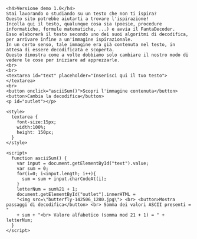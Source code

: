 <html>
  <body>
    
    <h4>Versione demo 1.0</h4>
    Stai lavorando o studiando su un testo che non ti ispira? 
    Questo sito potrebbe aiutarti a trovare l'ispirazione!
    Incolla qui il testo, qualunque cosa sia (poesie, procedure informatiche, formule matematiche, ...) e avvia il FantaDecoder. 
    Esso elaborerà il testo secondo uno dei suoi algoritmi di decodifica, per arrivare infine a un'immagine ispirazionale. 
    In un certo senso, tale immagine era già contenuta nel testo, in attesa di essere decodificata e scoperta. 
    Questo dimostra come a volte dobbiamo solo cambiare il nostro modo di vedere le cose per iniziare ad apprezzarle.
    <br>
    <br>
    <textarea id="text" placeholder="Inserisci qui il tuo testo"></textarea>
    <br>
    <button onclick="asciiSum()">Scopri l'immagine contenuta</button>
    <button>Cambia la decodifica</button>
    <p id="outlet"></p>
    
    <style>
      textarea {
        font-size:15px;
        width:100%;
        height: 150px;
      }
    </style>

    <script>
      function asciiSum() {
        var input = document.getElementById("text").value;
        var sum = 0;
        for(i=0; i<input.length; i++){
          sum = sum + input.charCodeAt(i);
        }
        letterNum = sum%21 + 1;
        document.getElementById("outlet").innerHTML = 
        "<img src=\"butterfly-142506_1280.jpg\"> <br> <button>Mostra passaggi di decodifica</button> <br> Somma dei valori ASCII presenti = "
        + sum + "<br> Valore alfabetico (somma mod 21 + 1) = " + letterNum;
      }
    </script>

  </body>
</html>
